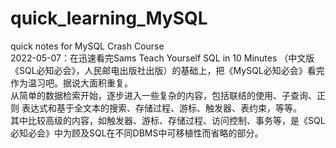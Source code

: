 # quick_learning_MySQL
quick notes for MySQL Crash Course  
2022-05-07：在迅速看完Sams Teach Yourself SQL in 10 Minutes （中文版《SQL必知必会》，人民邮电出版社出版）的基础上，把《MySQL必知必会》看完作为温习吧。据说大面积重复。  
从简单的数据检索开始，逐步进入一些复杂的内容，包括联结的使用、子查询、正则 表达式和基于全文本的搜索、存储过程、游标、触发器、表约束，等等。  
其中比较高级的内容，如触发器、游标、存储过程、访问控制、事务等，是《SQL必知必会》中为顾及SQL在不同DBMS中可移植性而省略的部分。  
